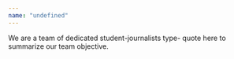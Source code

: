 ```yaml
---
name: "undefined"
---
```


We are a team of dedicated student-journalists type-
quote here to summarize our team objective.